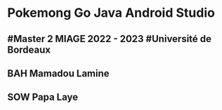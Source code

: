 # Pokemong Go Java Android Studio
#Master 2 MIAGE 2022 - 2023
#Université de Bordeaux
---
## BAH Mamadou Lamine
## SOW Papa Laye

